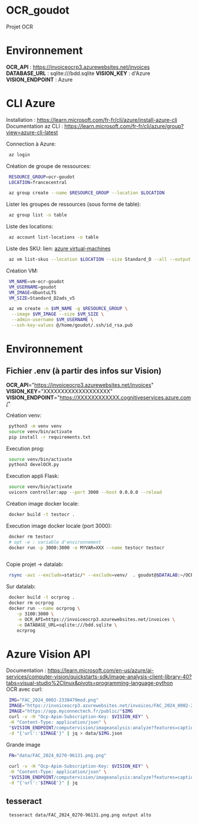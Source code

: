 # OCR_goudot

Projet OCR

# Environnement
**OCR_API** : https://invoiceocrp3.azurewebsites.net/invoices  
**DATABASE_URL** : sqlite:///bdd.sqlite
**VISION_KEY** : d'Azure
**VISION_ENDPOINT** : Azure


# CLI Azure
Installation : https://learn.microsoft.com/fr-fr/cli/azure/install-azure-cli  
Documentation az CLI : https://learn.microsoft.com/fr-fr/cli/azure/group?view=azure-cli-latest

Connection à Azure:
```bash
 az login
```

Création de groupe de ressources:
```bash
 RESOURCE_GROUP=ocr-goudot
 LOCATION=francecentral

 az group create --name $RESOURCE_GROUP --location $LOCATION
```

Lister les groupes de ressources (sous forme de table):
```bash
 az group list -o table
```

Liste des locations:
```bash
 az account list-locations -o table
```

Liste des SKU:
lien: [azure virtual-machines](https://docs.microsoft.com/en-us/azure/virtual-machines/linux/quick-create-cli) 
```bash
 az vm list-skus --location $LOCATION --size Standard_D --all --output table
```

Création VM:

```bash
 VM_NAME=vm-ocr-goudot
 VM_USERNAME=goudot
 VM_IMAGE=UbuntuLTS
 VM_SIZE=Standard_D2ads_v5

 az vm create -n $VM_NAME -g $RESOURCE_GROUP \
  --image $VM_IMAGE --size $VM_SIZE \
  --admin-username $VM_USERNAME \
  --ssh-key-values @/home/goudot/.ssh/id_rsa.pub
```

# Environnement

## Fichier .env (à partir des infos sur Vision)
__OCR_API__="https://invoiceocrp3.azurewebsites.net/invoices"  
__VISION_KEY__="XXXXXXXXXXXXXXXXXXX"  
__VISION_ENDPOINT__="https://XXXXXXXXXXXX.cognitiveservices.azure.com/"  


Création venv:
```bash
 python3 -m venv venv
 source venv/bin/activate
 pip install -r requirements.txt
```

Execution prog:
```bash
 source venv/bin/activate
 python3 develOCR.py
```

Execution appli Flask:
```bash
 source venv/bin/activate
 uvicorn controller:app --port 3000 --host 0.0.0.0 --reload
```

Création image docker locale:
```bash
 docker build -t testocr .
```

Execution image docker locale (port 3000):
```bash
 docker rm testocr
 # opt -e : variable d'environnement
 docker run -p 3000:3000 -e MYVAR=XXX --name testocr testocr
  
```

Copie projet -> datalab:
```bash
 rsync -avz --exclude=static/* --exclude=venv/  . goudot@$DATALAB:~/OCR_goudot/
```
Sur datalab:
```bash
 docker build -t ocrprog .  
 docker rm ocrprog  
 docker run --name ocrprog \
    -p 3100:3000 \
    -e OCR_API=https://invoiceocrp3.azurewebsites.net/invoices \
    -e DATABASE_URL=sqlite:///bdd.sqlite \
    ocrprog
```

# Azure Vision API
Documentation : https://learn.microsoft.com/en-us/azure/ai-services/computer-vision/quickstarts-sdk/image-analysis-client-library-40?tabs=visual-studio%2Clinux&pivots=programming-language-python  
OCR avec curl:
```bash
 IMG="FAC_2024_0002-2338479mod.png"
 IMAGE="https://invoiceocrp3.azurewebsites.net/invoices/FAC_2024_0002-2338479"
 IMAGE="https://app.myconnectech.fr/public/"$IMG
 curl -v -H "Ocp-Apim-Subscription-Key: $VISION_KEY" \
 -H "Content-Type: application/json" \
 "$VISION_ENDPOINT/computervision/imageanalysis:analyze?features=caption,read&model-version=latest&language=en&api-version=2024-02-01" \
 -d "{'url':'$IMAGE'}" | jq > data/$IMG.json
```

Grande image 
```bash
 FN="data/FAC_2024_0270-96131.png.png"
 
 curl -v -H "Ocp-Apim-Subscription-Key: $VISION_KEY" \
 -H "Content-Type: application/json" \
 "$VISION_ENDPOINT/computervision/imageanalysis:analyze?features=caption,read&model-version=latest&language=en&api-version=2024-02-01" \
 -d "{'url':'$IMAGE'}" | jq
```
## tesseract

```bash
 tesseract data/FAC_2024_0270-96131.png.png output alto
```